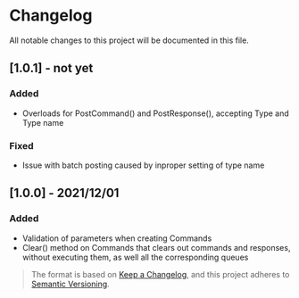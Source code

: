 # Changelog
All notable changes to this project will be documented in this file.

## [1.0.1] - not yet
### Added
- Overloads for PostCommand() and PostResponse(), accepting Type and Type name
### Fixed 
- Issue with batch posting caused by inproper setting of type name



## [1.0.0] - 2021/12/01
### Added
- Validation of parameters when creating Commands
- Clear() method on Commands that clears out commands and responses, without executing them, as well all the corresponding queues  



  
  

> The format is based on [Keep a Changelog](https://keepachangelog.com/en/1.0.0/), and this project adheres to [Semantic Versioning](https://semver.org/spec/v2.0.0.html).